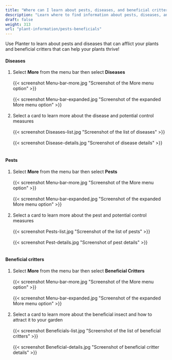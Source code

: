 ```yaml
---
title: "Where can I learn about pests, diseases, and beneficial critters?"
description: "Learn where to find information about pests, diseases, and beneficial insects"
draft: false
weight: 313
url: "plant-information/pests-beneficials"
---
```


Use Planter to learn about pests and diseases that can afflict your plants and beneficial critters that can help your plants thrive!

#### Diseases
1. Select **More** from the menu bar then select **Diseases**<br /><br />
{{< screenshot Menu-bar-more.jpg "Screenshot of the More menu option" >}}<br /><br />
{{< screenshot Menu-bar-expanded.jpg "Screenshot of the expanded More menu option" >}}<br /><br />
2. Select a card to learn more about the disease and potential control measures<br /><br />
{{< screenshot Diseases-list.jpg "Screenshot of the list of diseases" >}}<br /><br />
{{< screenshot Disease-details.jpg "Screenshot of disease details" >}}<br /><br />

#### Pests
1. Select **More** from the menu bar then select **Pests**<br /><br />
{{< screenshot Menu-bar-more.jpg "Screenshot of the More menu option" >}}<br /><br />
{{< screenshot Menu-bar-expanded.jpg "Screenshot of the expanded More menu option" >}}<br /><br />
2. Select a card to learn more about the pest and potential control measures<br /><br />
{{< screenshot Pests-list.jpg "Screenshot of the list of pests" >}}<br /><br />
{{< screenshot Pest-details.jpg "Screenshot of pest details" >}}<br /><br />

#### Beneficial critters
1. Select **More** from the menu bar then select **Beneficial Critters**<br /><br />
{{< screenshot Menu-bar-more.jpg "Screenshot of the More menu option" >}}<br /><br />
{{< screenshot Menu-bar-expanded.jpg "Screenshot of the expanded More menu option" >}}<br /><br />
2. Select a card to learn more about the beneficial insect and how to attract it to your garden<br /><br />
{{< screenshot Beneficials-list.jpg "Screenshot of the list of beneficial critters" >}}<br /><br />
{{< screenshot Beneficial-details.jpg "Screenshot of beneficial critter details" >}}<br /><br />
